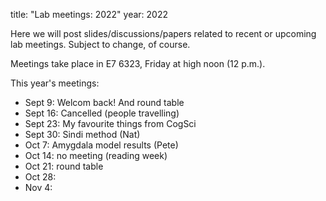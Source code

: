 title: "Lab meetings: 2022"
year: 2022

Here we will post slides/discussions/papers related to recent or upcoming lab meetings. Subject to change, of course.

Meetings take place in E7 6323, Friday at high noon (12 p.m.).

This year's meetings:

* Sept 9: Welcom back! And round table
* Sept 16: Cancelled (people travelling)
* Sept 23: My favourite things from CogSci
* Sept 30: Sindi method (Nat)
* Oct 7: Amygdala model results (Pete)
* Oct 14: no meeting (reading week)
* Oct 21: round table
* Oct 28:
* Nov 4: 
